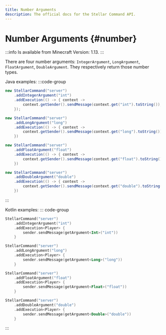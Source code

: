 ```yaml
---
title: Number Arguments
description: The official docs for the Stellar Command API.
---
```


# Number Arguments {#number}

:::info
Is available from Minecraft Version: 1.13.
:::

There are four number arguments: `IntegerArgument`, `LongArgument`, `FloatArgument`, `DoubleArgument`. They respectively return those number types.

Java examples:
:::code-group
```Java [Integer]
new StellarCommand("server")
    .addIntegerArgument("int")
    .addExecution(() -> { context ->
        context.getSender().sendMessage(context.get("int").toString()); // should be converter to context["int"] if possible
    });
```
```Java [Long]
new StellarCommand("server")
    .addLongArgument("long")
    .addExecution(() -> { context ->
        context.getSender().sendMessage(context.get("long").toString())
    })
```
```Java [Float]
new StellarCommand("server")
    .addFloatArgument("float")
    .addExecution(() -> { context ->
        context.getSender().sendMessage(context.get("float").toString())
    })
```
```Java [Double]
new StellarCommand("server")
    .addDoubleArgument("double")
    .addExecution(() -> { context ->
        context.getSender().sendMessage(context.get("double").toString())
    })
```
:::

Kotlin examples:
::: code-group
```Kotlin [Integer]
StellarCommand("server")
    .addIntegerArgument("int")
    .addExecution<Player> {
        sender.sendMessage(getArgument<Int>("int"))
    }
```
```Kotlin [Long]
StellarCommand("server")
    .addLongArgument("long")
    .addExecution<Player> {
        sender.sendMessage(getArgument<Long>("long"))
    }
```
```Kotlin [Float]
StellarCommand("server")
    .addFloatArgument("float")
    .addExecution<Player> {
        sender.sendMessage(getArgument<Float>("float"))
    }
```
```Kotlin [Double]
StellarCommand("server")
    .addDoubleArgument("double")
    .addExecution<Player> {
        sender.sendMessage(getArgument<Double>("double"))
    }
```
:::
